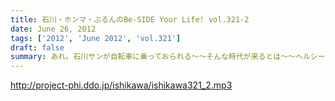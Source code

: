 ```yaml
---
title: 石川・ホンマ・ぶるんのBe-SIDE Your Life! vol.321-2
date: June 26, 2012
tags: ['2012', 'June 2012', 'vol.321']
draft: false
summary: あれ。石川サンが自転車に乗っておられる～～そんな時代が来るとは～～ヘルシー。NAMAE
---
```


http://project-phi.ddo.jp/ishikawa/ishikawa321_2.mp3
